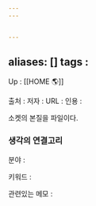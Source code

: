 ```yaml
---
---


---
```

aliases: []
tags : 
---
Up : [[HOME 🌎]]

출처 :
저자 :
URL : 
인용 : 

소켓의 본질을 파일이다.


### 생각의 연결고리
분야 :

키워드 :

관련있는 메모 :
